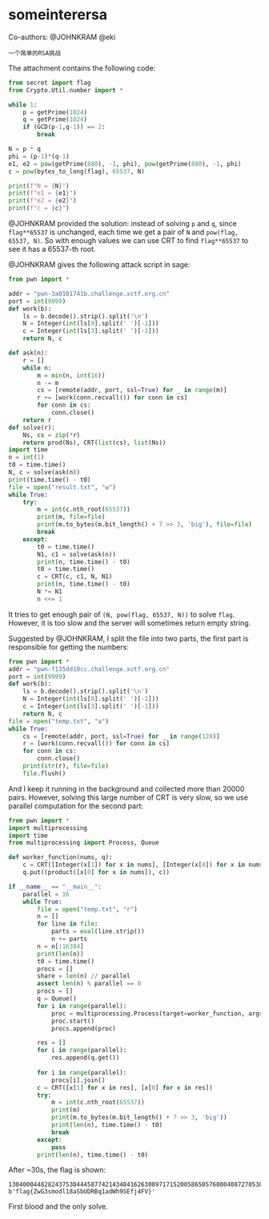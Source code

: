 # someinterersa

Co-authors: @JOHNKRAM @eki

```
一个简单的RSA挑战
```

The attachment contains the following code:

```python
from secret import flag
from Crypto.Util.number import * 

while 1:
    p = getPrime(1024)
    q = getPrime(1024)
    if (GCD(p-1,q-1)) == 2:
        break

N = p * q
phi = (p-1)*(q-1) 
e1, e2 = pow(getPrime(880), -1, phi), pow(getPrime(880), -1, phi)
c = pow(bytes_to_long(flag), 65537, N)

print(f"N = {N}")
print(f"e1 = {e1}")
print(f"e2 = {e2}")
print(f"c = {c}")
```

@JOHNKRAM provided the solution: instead of solving `p` and `q`, since `flag**65537` is unchanged, each time we get a pair of `N` and `pow(flag, 65537, N)`. So with enough values we can use CRT to find `flag**65537` to see it has a 65537-th root.

@JOHNKRAM gives the following attack script in sage:

```python
from pwn import *

addr = "pwn-3a0101741b.challenge.xctf.org.cn"
port = int(9999)
def work(b):
    ls = b.decode().strip().split('\n')
    N = Integer(int(ls[0].split(' ')[-1]))
    c = Integer(int(ls[3].split(' ')[-1]))
    return N, c

def ask(n):
    r = []
    while n:
        m = min(n, int(16))
        n -= m
        cs = [remote(addr, port, ssl=True) for _ in range(m)]
        r += [work(conn.recvall()) for conn in cs]
        for conn in cs:
            conn.close()
    return r
def solve(r):
    Ns, cs = zip(*r)
    return prod(Ns), CRT(list(cs), list(Ns))
import time
n = int(1)
t0 = time.time()
N, c = solve(ask(n))
print(time.time() - t0)
file = open("result.txt", "w")
while True:
    try:
        m = int(c.nth_root(65537))
        print(m, file=file)
        print(m.to_bytes(m.bit_length() + 7 >> 3, 'big'), file=file)
        break
    except:
        t0 = time.time()
        N1, c1 = solve(ask(n))
        print(n, time.time() - t0)
        t0 = time.time()
        c = CRT(c, c1, N, N1)
        print(n, time.time() - t0)
        N *= N1
        n <<= 1
```

It tries to get enough pair of `(N, pow(flag, 65537, N))` to solve `flag`. However, it is too slow and the server will sometimes return empty string.

Suggested by @JOHNKRAM, I split the file into two parts, the first part is responsible for getting the numbers:

```python
from pwn import *
addr = "pwn-f135dd10cc.challenge.xctf.org.cn"
port = int(9999)
def work(b):
    ls = b.decode().strip().split('\n')
    N = Integer(int(ls[0].split(' ')[-1]))
    c = Integer(int(ls[3].split(' ')[-1]))
    return N, c
file = open("temp.txt", "a")
while True:
    cs = [remote(addr, port, ssl=True) for _ in range(128)]
    r = [work(conn.recvall()) for conn in cs]
    for conn in cs:
        conn.close()
    print(str(r), file=file)
    file.flush()
```

And I keep it running in the background and collected more than 20000 pairs. However, solving this large number of CRT is very slow, so we use parallel computation for the second part:

```python
from pwn import *
import multiprocessing
import time
from multiprocessing import Process, Queue

def worker_function(nums, q):
    c = CRT([Integer(x[1]) for x in nums], [Integer(x[0]) for x in nums])
    q.put((product([x[0] for x in nums]), c))

if __name__ == "__main__":
    parallel = 16
    while True:
        file = open("temp.txt", "r")
        n = []
        for line in file:
            parts = eval(line.strip())
            n += parts
        n = n[:16384]
        print(len(n))
        t0 = time.time()
        procs = []
        share = len(n) // parallel
        assert len(n) % parallel == 0
        procs = []
        q = Queue()
        for i in range(parallel):
            proc = multiprocessing.Process(target=worker_function, args=(n[i*share:(i+1)*share],q))
            proc.start()
            procs.append(proc)

        res = []
        for i in range(parallel):
            res.append(q.get())
        
        for i in range(parallel):
            procs[i].join()
        c = CRT([x[1] for x in res], [x[0] for x in res])
        try:
            m = int(c.nth_root(65537))
            print(m)
            print(m.to_bytes(m.bit_length() + 7 >> 3, 'big'))
            print(len(n), time.time() - t0)
            break
        except:
            pass
        print(len(n), time.time() - t0)
```

After ~30s, the flag is shown:

```
13040004482824375304445877421434841626308971715200586505768004087270538364058292355653326461
b'flag{ZwG3smodl18aSbUDRBq1adWh9SEfj4FV}'
```

First blood and the only solve.
